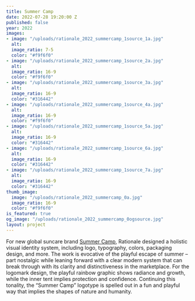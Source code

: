 ```yaml
---
title: Summer Camp
date: 2022-07-28 19:20:00 Z
published: false
year: 2022
images:
- image: "/uploads/rationale_2022_summercamp_1source_1a.jpg"
  alt: 
  image_ratio: 7-5
  color: "#f9f6f0"
- image: "/uploads/rationale_2022_summercamp_1source_2a.jpg"
  alt: 
  image_ratio: 16-9
  color: "#f9f6f0"
- image: "/uploads/rationale_2022_summercamp_1source_3a.jpg"
  alt: 
  image_ratio: 16-9
  color: "#316442"
- image: "/uploads/rationale_2022_summercamp_1source_4a.jpg"
  alt: 
  image_ratio: 16-9
  color: "#f9f6f0"
- image: "/uploads/rationale_2022_summercamp_1source_5a.jpg"
  alt: 
  image_ratio: 16-9
  color: "#316442"
- image: "/uploads/rationale_2022_summercamp_1source_6a.jpg"
  alt: 
  image_ratio: 16-9
  color: "#316442"
- image: "/uploads/rationale_2022_summercamp_1source_7a.jpg"
  alt: 
  image_ratio: 16-9
  color: "#316442"
thumb_image:
  image: "/uploads/rationale_2022_summercamp_0a.jpg"
  image_ratio: 16-9
  color: "#f9f6f0"
is_featured: true
og_image: "/uploads/rationale_2022_summercamp_0ogsource.jpg"
layout: project
---
```


For new global suncare brand [Summer Camp](https://summercamplife.com/), Rationale designed a holistic visual identity system, including logo, typography, colors, packaging design, and more.
The work is evocative of the playful escape of summer – part nostalgic while leaning forward with a clear modern system that can break through with its clarity and distinctiveness in the marketplace. 
For the logomark design, the playful rainbow graphic shows radiance and growth, while the inner tent implies protection and confidence. Continuing this tonality, the “Summer Camp” logotype is spelled out in a fun and playful way that implies the shapes of nature and humanity.